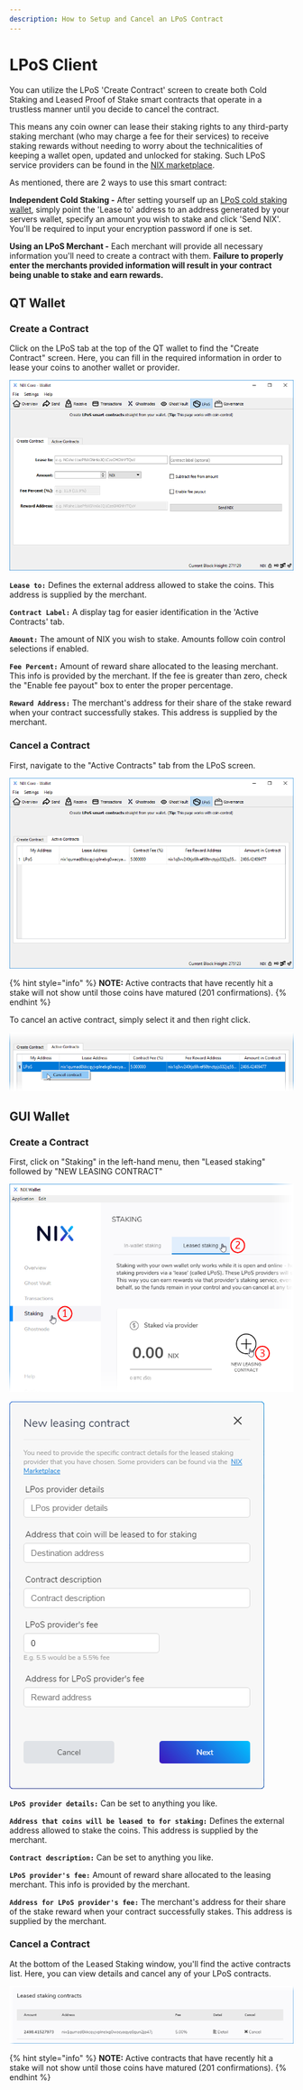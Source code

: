 ```yaml
---
description: How to Setup and Cancel an LPoS Contract
---
```


# LPoS Client

You can utilize the LPoS 'Create Contract' screen to create both Cold Staking and Leased Proof of Stake smart contracts that operate in a trustless manner until you decide to cancel the contract. 

This means any coin owner can lease their staking rights to any third-party staking merchant \(who may charge a fee for their services\) to receive staking rewards without needing to worry about the technicalities of keeping a wallet open, updated and unlocked for staking. Such LPoS service providers can be found in the [NIX marketplace](https://nixplatform.io/marketplace).

As mentioned, there are 2 ways to use this smart contract:

**Independent Cold Staking -** After setting yourself up an [LPoS cold staking wallet](lpos-server.md), simply point the 'Lease to' address to an address generated by your servers wallet, specify an amount you wish to stake and click 'Send NIX'. You'll be required to input your encryption password if one is set.

**Using an LPoS Merchant -** Each merchant will provide all necessary information you'll need to create a contract with them. **Failure to properly enter the merchants provided information will result in your contract being unable to stake and earn rewards.**

## QT Wallet

### Create a Contract

Click on the LPoS tab at the top of the QT wallet to find the "Create Contract" screen. Here, you can fill in the required information in order to lease your coins to another wallet or provider.

![LPoS &apos;Create Contract&apos; Screen](../../.gitbook/assets/qt-create-lpos-contract.png)

**`Lease to:`** Defines the external address allowed to stake the coins. This address is supplied by the merchant.

**`Contract Label:`** A display tag for easier identification in the 'Active Contracts' tab.

**`Amount:`** The amount of NIX you wish to stake. Amounts follow coin control selections if enabled.

**`Fee Percent:`** Amount of reward share allocated to the leasing merchant. This info is provided by the merchant. If the fee is greater than zero, check the "Enable fee payout" box to enter the proper percentage.

**`Reward Address:`** The merchant's address for their share of the stake reward when your contract successfully stakes. This address is supplied by the merchant.

### Cancel a Contract

First, navigate to the "Active Contracts" tab from the LPoS screen.

![LPoS Active Contracts tab](../../.gitbook/assets/qt-lpos-active-contracts.png)

{% hint style="info" %}
**NOTE:** Active contracts that have recently hit a stake will not show until those coins have matured \(201 confirmations\).
{% endhint %}

To cancel an active contract, simply select it and then right click.

![](../../.gitbook/assets/qt-lpos-cancel-contract.png)

## GUI Wallet

### Create a Contract

First, click on "Staking" in the left-hand menu, then "Leased staking" followed by "NEW LEASING CONTRACT"

![](../../.gitbook/assets/ui-lpos-composite.png)

![New leasing contract screen](../../.gitbook/assets/ui-lpos-setup.png)

**`LPoS provider details:`** Can be set to anything you like.

**`Address that coins will be leased to for staking:`** Defines the external address allowed to stake the coins. This address is supplied by the merchant.

**`Contract description:`** Can be set to anything you like.

**`LPoS provider's fee:`** Amount of reward share allocated to the leasing merchant. This info is provided by the merchant.

**`Address for LPoS provider's fee:`** The merchant's address for their share of the stake reward when your contract successfully stakes. This address is supplied by the merchant.

### Cancel a Contract

At the bottom of the Leased Staking window, you'll find the active contracts list. Here, you can view details and cancel any of your LPoS contracts.

![](../../.gitbook/assets/ui-lpos-contracts.png)

{% hint style="info" %}
**NOTE:** Active contracts that have recently hit a stake will not show until those coins have matured \(201 confirmations\).
{% endhint %}

